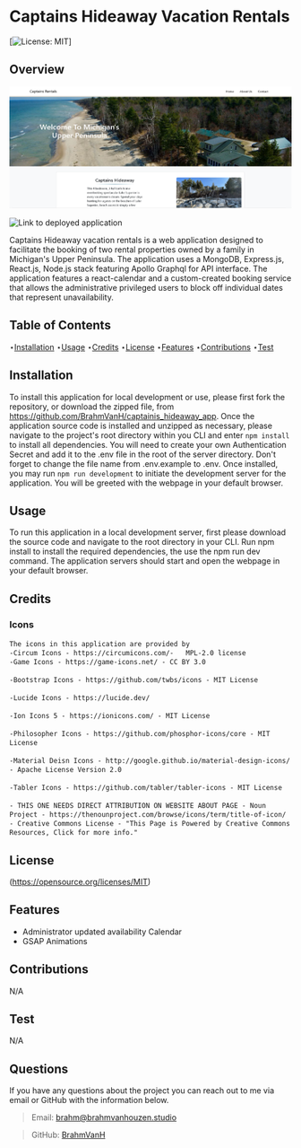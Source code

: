 # Captains Hideaway Vacation Rentals

[![License: MIT](https://img.shields.io/badge/License-MIT-yellow.svg)]

## Overview

![Screenshot](/client/public/assets/img/landing_page-screenshot.png "Captains Hideaway Vacation Rentals")
	
![Link to deployed application](http:// "Captains Hideaway Vacation Rentals")

Captains Hideaway vacation rentals is a web application designed to facilitate the booking of two rental properties owned by a family in Michigan's Upper Peninsula. The application uses a MongoDB, Express.js, React.js, Node.js stack featuring Apollo Graphql for API interface. The application features a react-calendar and a custom-created booking service that allows the administrative privileged users to block off individual dates that represent unavailability.

## Table of Contents

⋆[Installation](#Installation)
⋆[Usage](#Usage)
⋆[Credits](#Credits)
⋆[License](#License)
⋆[Features](#Features)
⋆[Contributions](#Contributions)
⋆[Test](#Contributions)

## Installation

To install this application for local development or use, please first fork the repository, or download the zipped file, from https://github.com/BrahmVanH/captainis_hideaway_app. Once the application source code is installed and unzipped as necessary, please navigate to the project's root directory within you CLI and enter
`npm install`
to install all dependencies. You will need to create your own Authentication Secret and add it to the .env file in the root of the server directory. Don't forget to change the file name from .env.example to .env. Once installed, you may run
`npm run development`
to initiate the development server for the application. You will be greeted with the webpage in your default browser.

## Usage

To run this application in a local development server, first please download the source code and navigate to the root directory in your CLI. Run npm install to install the required dependencies, the use the npm run dev command. The application servers should start and open the webpage in your default browser.

## Credits

### Icons

    The icons in this application are provided by
    -Circum Icons - https://circumicons.com/- 	MPL-2.0 license
    -Game Icons - https://game-icons.net/ - CC BY 3.0

    -Bootstrap Icons - https://github.com/twbs/icons - MIT License

    -Lucide Icons - https://lucide.dev/

    -Ion Icons 5 - https://ionicons.com/ - MIT License

    -Philosopher Icons - https://github.com/phosphor-icons/core - MIT License

    -Material Deisn Icons - http://google.github.io/material-design-icons/ - Apache License Version 2.0

    -Tabler Icons - https://github.com/tabler/tabler-icons - MIT License

    - THIS ONE NEEDS DIRECT ATTRIBUTION ON WEBSITE ABOUT PAGE - Noun Project - https://thenounproject.com/browse/icons/term/title-of-icon/ - Creative Commons License - "This Page is Powered by Creative Commons Resources, Click for more info."

## License

(https://opensource.org/licenses/MIT)

## Features

- Administrator updated availability Calendar
- GSAP Animations

## Contributions

N/A

## Test

N/A

## Questions

If you have any questions about the project you can reach out to me via email or GitHub with the information below.

> Email: brahm@brahmvanhouzen.studio

> GitHub: [BrahmVanH](https://github.com/BrahmVanH)
